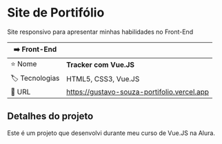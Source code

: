 # Site de Portifólio

Site responsivo para apresentar minhas habilidades no Front-End

| ➡️ Front-End |     |
| -------------  | --- |
| ⭐ Nome        | **Tracker com Vue.JS**
| :label: Tecnologias | HTML5, CSS3, Vue.JS 
| :rocket: URL         |https://gustavo-souza-portifolio.vercel.app

## Detalhes do projeto

Este é um projeto que desenvolvi durante meu curso de Vue.JS na Alura.
